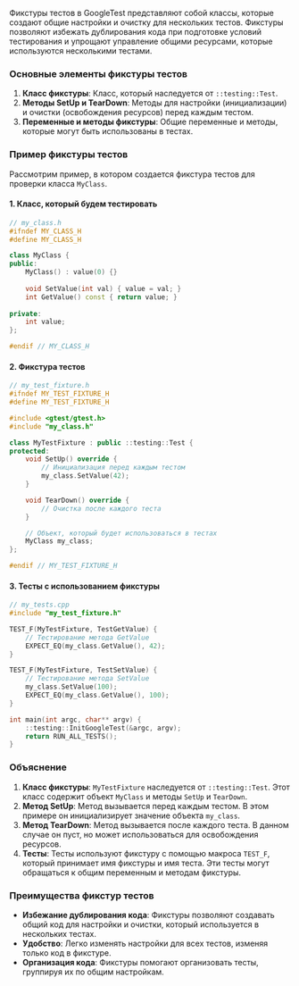 Фикстуры тестов в GoogleTest представляют собой классы, которые создают общие настройки и очистку для нескольких тестов. Фикстуры позволяют избежать дублирования кода при подготовке условий тестирования и упрощают управление общими ресурсами, которые используются несколькими тестами.

### Основные элементы фикстуры тестов

1. **Класс фикстуры**: Класс, который наследуется от `::testing::Test`.
2. **Методы SetUp и TearDown**: Методы для настройки (инициализации) и очистки (освобождения ресурсов) перед каждым тестом.
3. **Переменные и методы фикстуры**: Общие переменные и методы, которые могут быть использованы в тестах.

### Пример фикстуры тестов

Рассмотрим пример, в котором создается фикстура тестов для проверки класса `MyClass`.

#### 1. Класс, который будем тестировать

```cpp
// my_class.h
#ifndef MY_CLASS_H
#define MY_CLASS_H

class MyClass {
public:
    MyClass() : value(0) {}
    
    void SetValue(int val) { value = val; }
    int GetValue() const { return value; }
    
private:
    int value;
};

#endif // MY_CLASS_H
```

#### 2. Фикстура тестов

```cpp
// my_test_fixture.h
#ifndef MY_TEST_FIXTURE_H
#define MY_TEST_FIXTURE_H

#include <gtest/gtest.h>
#include "my_class.h"

class MyTestFixture : public ::testing::Test {
protected:
    void SetUp() override {
        // Инициализация перед каждым тестом
        my_class.SetValue(42);
    }

    void TearDown() override {
        // Очистка после каждого теста
    }

    // Объект, который будет использоваться в тестах
    MyClass my_class;
};

#endif // MY_TEST_FIXTURE_H
```

#### 3. Тесты с использованием фикстуры

```cpp
// my_tests.cpp
#include "my_test_fixture.h"

TEST_F(MyTestFixture, TestGetValue) {
    // Тестирование метода GetValue
    EXPECT_EQ(my_class.GetValue(), 42);
}

TEST_F(MyTestFixture, TestSetValue) {
    // Тестирование метода SetValue
    my_class.SetValue(100);
    EXPECT_EQ(my_class.GetValue(), 100);
}

int main(int argc, char** argv) {
    ::testing::InitGoogleTest(&argc, argv);
    return RUN_ALL_TESTS();
}
```

### Объяснение

1. **Класс фикстуры**: `MyTestFixture` наследуется от `::testing::Test`. Этот класс содержит объект `MyClass` и методы `SetUp` и `TearDown`.
2. **Метод SetUp**: Метод вызывается перед каждым тестом. В этом примере он инициализирует значение объекта `my_class`.
3. **Метод TearDown**: Метод вызывается после каждого теста. В данном случае он пуст, но может использоваться для освобождения ресурсов.
4. **Тесты**: Тесты используют фикстуру с помощью макроса `TEST_F`, который принимает имя фикстуры и имя теста. Эти тесты могут обращаться к общим переменным и методам фикстуры.

### Преимущества фикстур тестов

- **Избежание дублирования кода**: Фикстуры позволяют создавать общий код для настройки и очистки, который используется в нескольких тестах.
- **Удобство**: Легко изменять настройки для всех тестов, изменяя только код в фикстуре.
- **Организация кода**: Фикстуры помогают организовать тесты, группируя их по общим настройкам.